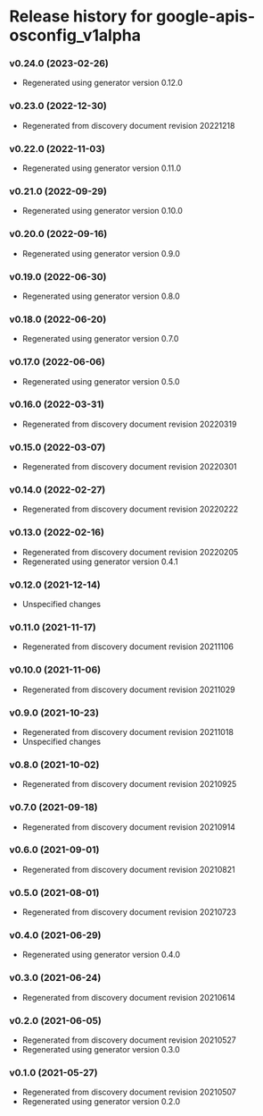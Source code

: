 # Release history for google-apis-osconfig_v1alpha

### v0.24.0 (2023-02-26)

* Regenerated using generator version 0.12.0

### v0.23.0 (2022-12-30)

* Regenerated from discovery document revision 20221218

### v0.22.0 (2022-11-03)

* Regenerated using generator version 0.11.0

### v0.21.0 (2022-09-29)

* Regenerated using generator version 0.10.0

### v0.20.0 (2022-09-16)

* Regenerated using generator version 0.9.0

### v0.19.0 (2022-06-30)

* Regenerated using generator version 0.8.0

### v0.18.0 (2022-06-20)

* Regenerated using generator version 0.7.0

### v0.17.0 (2022-06-06)

* Regenerated using generator version 0.5.0

### v0.16.0 (2022-03-31)

* Regenerated from discovery document revision 20220319

### v0.15.0 (2022-03-07)

* Regenerated from discovery document revision 20220301

### v0.14.0 (2022-02-27)

* Regenerated from discovery document revision 20220222

### v0.13.0 (2022-02-16)

* Regenerated from discovery document revision 20220205
* Regenerated using generator version 0.4.1

### v0.12.0 (2021-12-14)

* Unspecified changes

### v0.11.0 (2021-11-17)

* Regenerated from discovery document revision 20211106

### v0.10.0 (2021-11-06)

* Regenerated from discovery document revision 20211029

### v0.9.0 (2021-10-23)

* Regenerated from discovery document revision 20211018
* Unspecified changes

### v0.8.0 (2021-10-02)

* Regenerated from discovery document revision 20210925

### v0.7.0 (2021-09-18)

* Regenerated from discovery document revision 20210914

### v0.6.0 (2021-09-01)

* Regenerated from discovery document revision 20210821

### v0.5.0 (2021-08-01)

* Regenerated from discovery document revision 20210723

### v0.4.0 (2021-06-29)

* Regenerated using generator version 0.4.0

### v0.3.0 (2021-06-24)

* Regenerated from discovery document revision 20210614

### v0.2.0 (2021-06-05)

* Regenerated from discovery document revision 20210527
* Regenerated using generator version 0.3.0

### v0.1.0 (2021-05-27)

* Regenerated from discovery document revision 20210507
* Regenerated using generator version 0.2.0

